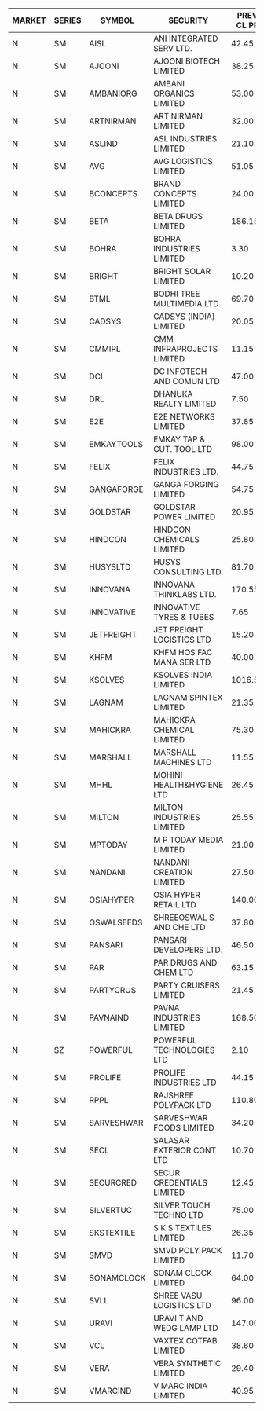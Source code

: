 


| MARKET | SERIES | SYMBOL | SECURITY | PREV CL PR | OPEN PRICE | HIGH PRICE | LOW PRICE | CLOSE PRICE | NET TRDVAL | NET TRDQTY | CORP IND | HI 52 WK | LO 52 WK |
| ----- | ----- | ----- | ----- | ----- | ----- | ----- | ----- | ----- | ----- | ----- | ----- | ----- | ----- |
| N | SM | AISL | ANI INTEGRATED SERV LTD. | 42.45 | 41.95 | 41.95 | 40.35 | 40.65 | 1529940.00 | 37200 |  | 44.40 | 14.30 |
| N | SM | AJOONI | AJOONI BIOTECH LIMITED | 38.25 | 40.00 | 40.00 | 40.00 | 40.00 | 355520.00 | 8888 |  | 40.00 | 6.35 |
| N | SM | AMBANIORG | AMBANI ORGANICS LIMITED | 53.00 | 56.00 | 56.40 | 56.00 | 56.40 | 1232800.00 | 22000 |  | 57.00 | 42.35 |
| N | SM | ARTNIRMAN | ART NIRMAN LIMITED | 32.00 | 32.00 | 32.00 | 32.00 | 32.00 | 192000.00 | 6000 |  | 32.00 | 16.80 |
| N | SM | ASLIND | ASL INDUSTRIES LIMITED | 21.10 | 22.10 | 22.10 | 20.10 | 20.10 | 168800.00 | 8000 |  | 22.10 | 4.75 |
| N | SM | AVG | AVG LOGISTICS LIMITED | 51.05 | 53.60 | 53.60 | 53.60 | 53.60 | 64320.00 | 1200 |  | 65.50 | 26.70 |
| N | SM | BCONCEPTS | BRAND CONCEPTS LIMITED | 24.00 | 23.00 | 24.85 | 23.00 | 23.05 | 1257750.00 | 54000 |  | 32.05 | 13.70 |
| N | SM | BETA | BETA DRUGS LIMITED | 186.15 | 182.85 | 194.45 | 176.85 | 189.10 | 8082680.00 | 44000 |  | 203.40 | 43.30 |
| N | SM | BOHRA | BOHRA INDUSTRIES LIMITED | 3.30 | 3.45 | 3.45 | 3.30 | 3.45 | 232500.00 | 68000 |  | 3.45 | .75 |
| N | SM | BRIGHT | BRIGHT SOLAR LIMITED | 10.20 | 10.20 | 10.20 | 10.20 | 10.20 | 61200.00 | 6000 |  | 15.55 | 4.70 |
| N | SM | BTML | BODHI TREE MULTIMEDIA LTD | 69.70 | 68.00 | 68.00 | 68.00 | 68.00 | 81600.00 | 1200 |  | 96.00 | 64.05 |
| N | SM | CADSYS | CADSYS (INDIA) LIMITED | 20.05 | 21.05 | 21.05 | 21.05 | 21.05 | 42100.00 | 2000 |  | 26.30 | 17.90 |
| N | SM | CMMIPL | CMM INFRAPROJECTS LIMITED | 11.15 | 11.70 | 11.70 | 11.70 | 11.70 | 35100.00 | 3000 |  | 11.70 | 2.25 |
| N | SM | DCI | DC INFOTECH AND COMUN LTD | 47.00 | 47.00 | 47.00 | 47.00 | 47.00 | 141000.00 | 3000 |  | 47.70 | 40.00 |
| N | SM | DRL | DHANUKA REALTY LIMITED | 7.50 | 7.50 | 7.50 | 7.50 | 7.50 | 180000.00 | 24000 |  | 7.85 | 7.25 |
| N | SM | E2E | E2E NETWORKS LIMITED | 37.85 | 37.70 | 38.00 | 37.70 | 38.00 | 454600.00 | 12000 |  | 61.30 | 14.60 |
| N | SM | EMKAYTOOLS | EMKAY TAP & CUT. TOOL LTD | 98.00 | 100.00 | 102.00 | 100.00 | 102.00 | 181800.00 | 1800 |  | 130.00 | 58.65 |
| N | SM | FELIX | FELIX INDUSTRIES LTD. | 44.75 | 44.90 | 44.90 | 44.90 | 44.90 | 179600.00 | 4000 |  | 51.25 | 10.80 |
| N | SM | GANGAFORGE | GANGA FORGING LIMITED | 54.75 | 53.60 | 56.90 | 53.60 | 56.55 | 4927600.00 | 88000 |  | 56.90 | 9.50 |
| N | SM | GOLDSTAR | GOLDSTAR POWER LIMITED | 20.95 | 20.95 | 20.95 | 20.95 | 20.95 | 125700.00 | 6000 |  | 25.45 | 19.70 |
| N | SM | HINDCON | HINDCON CHEMICALS LIMITED | 25.80 | 25.50 | 27.25 | 25.50 | 27.25 | 843400.00 | 32000 |  | 28.00 | 8.25 |
| N | SM | HUSYSLTD | HUSYS CONSULTING LTD. | 81.70 | 79.00 | 85.75 | 79.00 | 85.75 | 1166500.00 | 14000 |  | 131.85 | 20.50 |
| N | SM | INNOVANA | INNOVANA THINKLABS LTD. | 170.55 | 162.05 | 162.05 | 162.05 | 162.05 | 324100.00 | 2000 |  | 196.45 | 70.25 |
| N | SM | INNOVATIVE | INNOVATIVE TYRES & TUBES | 7.65 | 8.00 | 8.00 | 8.00 | 8.00 | 24000.00 | 3000 |  | 10.35 | 5.65 |
| N | SM | JETFREIGHT | JET FREIGHT LOGISTICS LTD | 15.20 | 15.50 | 15.50 | 15.50 | 15.50 | 62000.00 | 4000 |  | 21.60 | 11.90 |
| N | SM | KHFM | KHFM HOS FAC MANA SER LTD | 40.00 | 36.45 | 36.45 | 36.45 | 36.45 | 109350.00 | 3000 |  | 42.50 | 22.20 |
| N | SM | KSOLVES | KSOLVES INDIA LIMITED | 1016.50 | 1067.00 | 1067.30 | 1001.00 | 1052.25 | 13832520.00 | 13200 |  | 1067.30 | 102.05 |
| N | SM | LAGNAM | LAGNAM SPINTEX LIMITED | 21.35 | 20.30 | 20.40 | 20.30 | 20.30 | 305100.00 | 15000 |  | 22.35 | 6.60 |
| N | SM | MAHICKRA | MAHICKRA CHEMICAL LIMITED | 75.30 | 75.30 | 75.75 | 75.10 | 75.75 | 339225.00 | 4500 |  | 84.25 | 70.00 |
| N | SM | MARSHALL | MARSHALL MACHINES LTD | 11.55 | 11.00 | 11.05 | 11.00 | 11.05 | 99150.00 | 9000 |  | 15.50 | 4.85 |
| N | SM | MHHL | MOHINI HEALTH&HYGIENE LTD | 26.45 | 27.55 | 27.75 | 27.00 | 27.75 | 827400.00 | 30000 |  | 27.75 | 11.80 |
| N | SM | MILTON | MILTON INDUSTRIES LIMITED | 25.55 | 26.80 | 26.80 | 25.90 | 25.90 | 1045660.00 | 39600 |  | 26.80 | 7.00 |
| N | SM | MPTODAY | M P TODAY MEDIA LIMITED | 21.00 | 21.00 | 21.00 | 21.00 | 21.00 | 42000.00 | 2000 |  | 23.85 | 9.70 |
| N | SM | NANDANI | NANDANI CREATION LIMITED | 27.50 | 28.70 | 28.75 | 28.70 | 28.75 | 287250.00 | 10000 |  | 28.90 | 7.65 |
| N | SM | OSIAHYPER | OSIA HYPER RETAIL LTD | 140.00 | 140.00 | 150.00 | 140.00 | 143.35 | 172000.00 | 1200 |  | 256.00 | 117.00 |
| N | SM | OSWALSEEDS | SHREEOSWAL S AND CHE LTD | 37.80 | 35.95 | 35.95 | 35.95 | 35.95 | 143800.00 | 4000 |  | 50.45 | 21.80 |
| N | SM | PANSARI | PANSARI DEVELOPERS LTD. | 46.50 | 46.00 | 46.00 | 46.00 | 46.00 | 552000.00 | 12000 |  | 53.00 | 21.90 |
| N | SM | PAR | PAR DRUGS AND CHEM LTD | 63.15 | 60.00 | 60.00 | 60.00 | 60.00 | 720000.00 | 12000 |  | 136.50 | 33.00 |
| N | SM | PARTYCRUS | PARTY CRUISERS LIMITED | 21.45 | 22.00 | 22.00 | 21.05 | 21.05 | 128200.00 | 6000 |  | 39.90 | 16.55 |
| N | SM | PAVNAIND | PAVNA INDUSTRIES LIMITED | 168.50 | 166.10 | 166.10 | 165.10 | 165.10 | 529880.00 | 3200 |  | 168.50 | 165.05 |
| N | SZ | POWERFUL | POWERFUL TECHNOLOGIES LTD | 2.10 | 2.00 | 2.20 | 2.00 | 2.00 | 68800.00 | 34000 |  | 7.55 | 2.00 |
| N | SM | PROLIFE | PROLIFE INDUSTRIES LTD | 44.15 | 42.20 | 42.20 | 42.20 | 42.20 | 126600.00 | 3000 |  | 67.90 | 30.50 |
| N | SM | RPPL | RAJSHREE POLYPACK LTD | 110.80 | 105.50 | 116.30 | 105.30 | 115.90 | 1899800.00 | 17000 |  | 121.00 | 47.75 |
| N | SM | SARVESHWAR | SARVESHWAR FOODS LIMITED | 34.20 | 32.75 | 32.80 | 32.50 | 32.50 | 313680.00 | 9600 |  | 37.85 | 9.60 |
| N | SM | SECL | SALASAR EXTERIOR CONT LTD | 10.70 | 10.45 | 11.10 | 10.45 | 11.00 | 262350.00 | 24000 |  | 47.50 | 9.90 |
| N | SM | SECURCRED | SECUR CREDENTIALS LIMITED | 12.45 | 12.00 | 13.05 | 12.00 | 13.05 | 30270.00 | 2400 |  | 24.25 | 12.00 |
| N | SM | SILVERTUC | SILVER TOUCH TECHNO LTD | 75.00 | 80.00 | 80.00 | 80.00 | 80.00 | 160000.00 | 2000 |  | 109.00 | 75.00 |
| N | SM | SKSTEXTILE | S K S TEXTILES LIMITED | 26.35 | 25.05 | 25.05 | 25.05 | 25.05 | 25050.00 | 1000 |  | 30.45 | 22.10 |
| N | SM | SMVD | SMVD POLY PACK LIMITED | 11.70 | 12.25 | 12.25 | 12.25 | 12.25 | 24500.00 | 2000 |  | 12.25 | 6.45 |
| N | SM | SONAMCLOCK | SONAM CLOCK LIMITED | 64.00 | 65.65 | 65.65 | 62.00 | 63.75 | 574200.00 | 9000 |  | 66.00 | 37.50 |
| N | SM | SVLL | SHREE VASU LOGISTICS LTD | 96.00 | 97.00 | 97.00 | 96.00 | 96.00 | 193000.00 | 2000 |  | 104.00 | 76.00 |
| N | SM | URAVI | URAVI T AND WEDG LAMP LTD | 147.00 | 150.00 | 150.00 | 150.00 | 150.00 | 1800000.00 | 12000 |  | 150.00 | 95.90 |
| N | SM | VCL | VAXTEX COTFAB LIMITED | 38.60 | 38.80 | 38.90 | 38.80 | 38.90 | 466200.00 | 12000 |  | 44.95 | 17.00 |
| N | SM | VERA | VERA SYNTHETIC LIMITED | 29.40 | 30.20 | 30.20 | 30.20 | 30.20 | 588900.00 | 19500 |  | 79.90 | 29.25 |
| N | SM | VMARCIND | V MARC INDIA LIMITED | 40.95 | 42.20 | 42.20 | 39.30 | 40.00 | 1319400.00 | 33000 |  | 45.00 | 38.30 |



